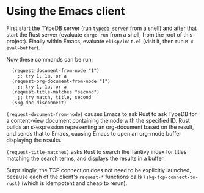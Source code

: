 # Using the Emacs client

First start the TYpeDB server
  (run `typedb server` from a shell)
and after that start the Rust server
  (evaluate `cargo run` from a shell,
   from the root of this project).
Finally within Emacs, evaluate `elisp/init.el`
  (visit it, then run `M-x eval-buffer`).

Now these commands can be run:
```
  (request-document-from-node "1")
    ;; try 1, 1a, or a
  (request-org-document-from-node "1")
    ;; try 1, 1a, or a
  (request-title-matches "second")
    ;; try match, title, second
  (skg-doc-disconnect)
```

`(request-document-from-node)` causes Emacs to ask Rust to ask TypeDB
for a content-view document containing the node with the specified ID.
Rust builds an s-expression representing an org-document
based on the result, and sends that to Emacs,
causing Emacs to open an org-mode buffer displaying the results.

`(request-title-matches)` asks Rust to search the Tantivy index
for titles matching the search terms,
and displays the results in a buffer.

Surprisingly, the TCP connection
does not need to be explicitly launched,
because each of the client's `request-*` functions
calls `(skg-tcp-connect-to-rust)`
(which is idempotent and cheap to rerun).
